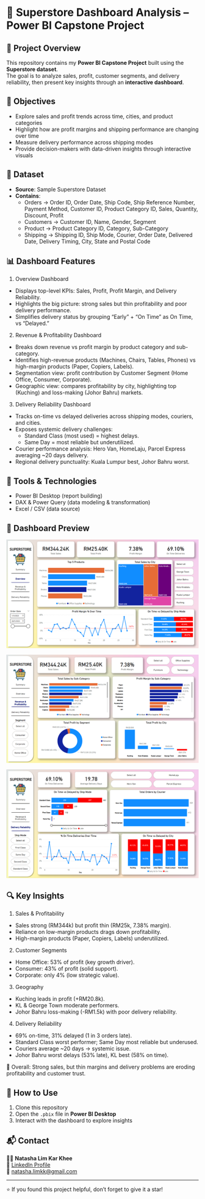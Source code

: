 # 🛒 Superstore Dashboard Analysis – Power BI Capstone Project  

## 📌 Project Overview  
This repository contains my **Power BI Capstone Project** built using the **Superstore dataset**.  
The goal is to analyze sales, profit, customer segments, and delivery reliability, then present key insights through an **interactive dashboard**.  

## 🎯 Objectives  
- Explore sales and profit trends across time, cities, and product categories  
- Highlight how are profit margins and shipping performance are changing over time
- Measure delivery performance across shipping modes  
- Provide decision-makers with data-driven insights through interactive visuals  

## 📂 Dataset  
- **Source**: Sample Superstore Dataset  
- **Contains**:  
  - Orders → Order ID, Order Date, Ship Code, Ship Reference Number, Payment Method, Customer ID, Product Category ID, Sales, Quantity, Discount, Profit
  - Customers → Customer ID, Name, Gender, Segment
  - Product → Product Category ID, Category, Sub-Category
  - Shipping → Shipping ID, Ship Mode, Courier, Order Date, Delivered Date, Delivery Timing, City, State and Postal Code

## 📊 Dashboard Features  
1. Overview Dashboard
- Displays top-level KPIs: Sales, Profit, Profit Margin, and Delivery Reliability.
- Highlights the big picture: strong sales but thin profitability and poor delivery performance.
- Simplifies delivery status by grouping “Early” + “On Time” as On Time, vs “Delayed.”

2. Revenue & Profitability Dashboard
- Breaks down revenue vs profit margin by product category and sub-category.
- Identifies high-revenue products (Machines, Chairs, Tables, Phones) vs high-margin products (Paper, Copiers, Labels).
- Segmentation view: profit contribution by Customer Segment (Home Office, Consumer, Corporate).
- Geographic view: compares profitability by city, highlighting top (Kuching) and loss-making (Johor Bahru) markets.

3. Delivery Reliability Dashboard
- Tracks on-time vs delayed deliveries across shipping modes, couriers, and cities.
- Exposes systemic delivery challenges:
  - Standard Class (most used) = highest delays.
  - Same Day = most reliable but underutilized.
- Courier performance analysis: Hero Van, HomeLaju, Parcel Express averaging ~20 days delivery.
- Regional delivery punctuality: Kuala Lumpur best, Johor Bahru worst. 

## 🚀 Tools & Technologies  
- Power BI Desktop (report building)  
- DAX & Power Query (data modeling & transformation)  
- Excel / CSV (data source)  

## 📸 Dashboard Preview
![Dashboard Screenshot](https://github.com/natashalimkk99/superstore-power-bi/blob/main/Images/Superstore%20Overview%20Dashboard.png?raw=true)

![Dashboard Screenshot](https://github.com/natashalimkk99/superstore-power-bi/blob/main/Images/Superstore%20Revenue%20%26%20Profitability%20Dashboard.png?raw=true)

![Dashboard Screenshot](https://github.com/natashalimkk99/superstore-power-bi/blob/main/Images/Superstore%20Delivery%20Reliability%20Dashboard.png?raw=true)

## 🔍 Key Insights  
1. Sales & Profitability
- Sales strong (RM344k) but profit thin (RM25k, 7.38% margin).
- Reliance on low-margin products drags down profitability.
- High-margin products (Paper, Copiers, Labels) underutilized.

2. Customer Segments
- Home Office: 53% of profit (key growth driver).
- Consumer: 43% of profit (solid support).
- Corporate: only 4% (low strategic value).

3. Geography
- Kuching leads in profit (+RM20.8k).
- KL & George Town moderate performers.
- Johor Bahru loss-making (-RM1.5k) with poor delivery reliability.

4. Delivery Reliability
- 69% on-time, 31% delayed (1 in 3 orders late).
- Standard Class worst performer; Same Day most reliable but underused.
- Couriers average ~20 days → systemic issue.
- Johor Bahru worst delays (53% late), KL best (58% on time).

📌 Overall: Strong sales, but thin margins and delivery problems are eroding profitability and customer trust.

## 📌 How to Use  
1. Clone this repository  
2. Open the `.pbix` file in **Power BI Desktop**  
3. Interact with the dashboard to explore insights  

## 📬 Contact  
👩‍💻 **Natasha Lim Kar Khee**  
🔗 [LinkedIn Profile](https://www.linkedin.com/in/natashalimkarkhee)  
📧 natasha.limkk@gmail.com 

---
⭐ If you found this project helpful, don’t forget to give it a star!

